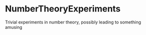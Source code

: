 # NumberTheoryExperiments

Trivial experiments in number theory, possibly leading to something amusing
